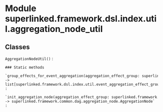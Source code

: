 Module superlinked.framework.dsl.index.util.aggregation_node_util
=================================================================

Classes
-------

`AggregationNodeUtil()`
:   

    ### Static methods

    `group_effects_for_event_aggregation(aggregation_effect_group: superlinked.framework.dsl.index.util.aggregation_effect_group.AggregationEffectGroup) ‑> list[superlinked.framework.dsl.index.util.event_aggregation_effect_group.EventAggregationEffectGroup]`
    :

    `init_aggregation_node(aggregation_effect_group: superlinked.framework.dsl.index.util.aggregation_effect_group.AggregationEffectGroup) ‑> superlinked.framework.common.dag.aggregation_node.AggregationNode`
    :